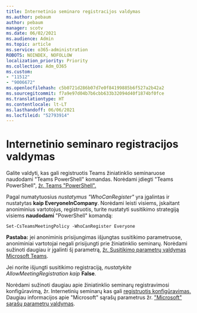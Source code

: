 ```yaml
---
title: Internetinio seminaro registracijos valdymas
ms.author: pebaum
author: pebaum
manager: scotv
ms.date: 06/02/2021
ms.audience: Admin
ms.topic: article
ms.service: o365-administration
ROBOTS: NOINDEX, NOFOLLOW
localization_priority: Priority
ms.collection: Adm_O365
ms.custom:
- "11512"
- "9006672"
ms.openlocfilehash: c5b0721d286b07d7e0f84199885b6f527a2b42a2
ms.sourcegitcommit: f7a9e97d04b7b6cbb633b32094d40f1874bf0fce
ms.translationtype: HT
ms.contentlocale: lt-LT
ms.lasthandoff: 06/06/2021
ms.locfileid: "52793914"
---
```

# <a name="manage-webinar-registration"></a>Internetinio seminaro registracijos valdymas

Galite valdyti, kas gali registruotis Teams žiniatinklio seminaruose naudodami "Teams PowerShell" komandas. Norėdami įdiegti "Teams PowerShell", [žr. Teams "PowerShell".](/microsoftteams/teams-powershell-install) 

Pagal numatytuosius *nustatymus "WhoCanRegister"* yra įgalintas ir nustatytas **kaip EveryoneInCompany**. Norėdami leisti visiems, įskaitant anoniminius vartotojus, registruotis, turite nustatyti susitikimo strategiją visiems **naudodami** "PowerShell" komandą:

`Set-CsTeamsMeetingPolicy -WhoCanRegister Everyone`

**Pastaba:** jei anoniminis prisijungimas išjungtas susitikimo parametruose, anoniminiai vartotojai negali prisijungti prie žiniatinklio seminarų. Norėdami sužinoti daugiau ir įgalinti šį parametrą, [žr. Susitikimo parametrų valdymas Microsoft Teams](/microsoftteams/meeting-settings-in-teams).

Jei norite išjungti susitikimo registraciją, *nustatykite AllowMeetingRegistration kaip* **False**.

Norėdami sužinoti daugiau apie žiniatinklio seminarų registravimosi konfigūravimą, žr. Internetinių seminarų kas gali [registruotis konfigūravimas.](/microsoftteams/set-up-webinars?source=docs#configure-who-can-register-for-webinars) Daugiau informacijos apie "Microsoft" sąrašų parametrus žr. ["Microsoft" sąrašų parametrų valdymas](/sharepoint/control-lists).
